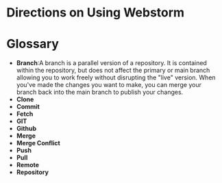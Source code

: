 <h1>Directions on Using Webstorm</h1>
<h1>Glossary</h1>
<ul>
  <li><b>Branch</b>:A branch is a parallel version of a repository. It is contained within the repository, but does not affect the primary or main branch allowing you to work freely without disrupting the "live" version. When you've made the changes you want to make, you can merge your branch back into the main branch to publish your changes.</li>
  <li><b>Clone</b></li>
  <li><b>Commit</b></li>
  <li><b>Fetch</b></li>
  <li><b>GIT</b></li>
  <li><b>Github</b></li>
  <li><b>Merge</b></li>
  <li><b>Merge Conflict</b></li>
  <li><b>Push</b></li>
  <li><b>Pull</b></li>
  <li><b>Remote</b></li>
  <li><b>Repository</b></li>
  </ul>
